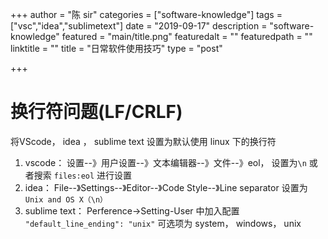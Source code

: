 +++
author = "陈 sir"
categories = ["software-knowledge"]
tags = ["vsc","idea","sublimetext"]
date = "2019-09-17"
description = "software-knowledge"
featured = "main/title.png"
featuredalt = ""
featuredpath = ""
linktitle = ""
title = "日常软件使用技巧"
type = "post"

+++

# 换行符问题(LF/CRLF)
将VScode， idea ， sublime text 设置为默认使用 linux 下的换行符

1. vscode： 设置--》用户设置--》文本编辑器--》文件--》eol， 设置为`\n` 或者搜索 `files:eol` 进行设置
2. idea： File--》Settings--》Editor--》Code Style--》Line separator 设置为 `Unix and OS X（\n）`
3. sublime text： Perference->Setting-User 中加入配置 `"default_line_ending": "unix"` 可选项为 system， windows， unix

